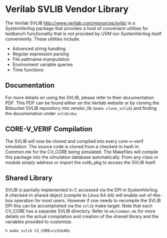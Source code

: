 # Verilab SVLIB Vendor Library

The Verilab SVLIB http://www.verilab.com/resources/svlib/ is a SystemVerilog package that provides a host of convenient utilities for
testbench functionality that is not provided by UVM nor SystemVerilog itself conveniently.  These utilities include:

- Advanced string handling
- Regular expression parsing
- File pathname manipulation
- Environment variable queries
- Time functions

## Documentation

For more details on using the SVLIB, please refer to their documentation PDF.  This PDF can be found either on the Verilab website
or by cloning the Bitbucket SVLIB repository into vendor_lib (`make clone_svlib`) and finding the documenation under `svlib/doc`

## CORE-V_VERIF Compilation

The SVLIB will now be cloned and compiled into every core-v-verif simulation.  The source code is cloned from a checked-in hash
in Common.mk for the CV_CORE being simulated.  The Makefiles will compile this package into the simulation database automatically.
From any class or module simply address or import the svlib_pkg to access the SVLIB itself.

## Shared Library

SVLIB is partially implemented in C accessed via the DPI in SystemVerilog.  A checked-in shared object (compile to Linux 64-bit) will enable
out-of-the-box operation for most users.  However if one needs to recompile the SVLIB DPI this can be accomplished via the `svlib` make target.
Note that each CV_CORE has a separate SVLIB directory.  Refer to `mk/Common.mk` for more details on the actual compilation and creation of the
shared library and the variables provided to customize.


```
% make svlib CV_CORE=cv32e40s
```
